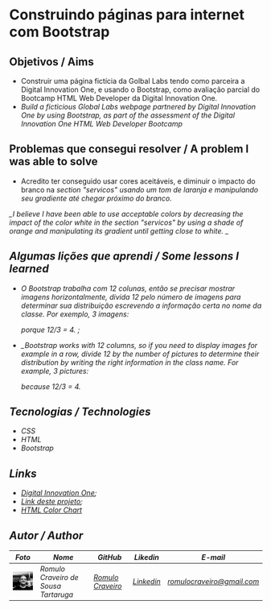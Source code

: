 # Construindo páginas para internet com Bootstrap

## Objetivos / Aims

* Construir uma página fictícia da Golbal Labs tendo como parceira a Digital Innovation One, e usando o Bootstrap, como avaliação parcial do Bootcamp HTML Web Developer da Digital Innovation One.
* <i> Build a ficticious Global Labs webpage partnered by Digital Innovation One by using Bootstrap, as part of the assessment of the Digital Innovation One HTML Web Developer Bootcamp</i>

## Problemas que consegui resolver / A problem I was able to solve

* Acredito ter conseguido usar cores aceitáveis, e diminuir o impacto do branco na <i>section<i> "servicos" usando um tom de laranja e manipulando seu gradiente até chegar próximo do branco.

_I believe I have been able to use acceptable colors by decreasing the impact of the color white in the section "servicos"  by using a shade of orange and manipulating its gradient until getting close to white. _

## Algumas lições que aprendi / Some lessons I learned

* O Bootstrap trabalha com 12 colunas, então se precisar mostrar imagens horizontalmente, divida 12 pelo número de imagens para determinar sua distribuição escrevendo a informação certa no nome da classe. Por exemplo, 3 imagens: <div class="col-lg-4"> porque 12/3 = 4. ;

* _Bootstrap works with 12 columns, so if you need to display images for example in a row, divide 12 by the number of pictures to determine their distribution by writing the right information in the class name. For example, 3 pictures:  <div class="col-lg-4"> because 12/3 = 4.

  

## Tecnologias / Technologies

* CSS
* HTML
* Bootstrap

  

## Links 

* [Digital Innovation One](https://digitalinnovation.one/);
* [Link deste projeto](https://romulocraveiro.github.io/recriando-netflix/);
* [HTML Color Chart](https://html-color-codes.info/)

## Autor / Author

| Foto                                                   | Nome                               | GitHub                                               | Likedin                                                 | E-mail                   |
| ------------------------------------------------------ | ---------------------------------- | ---------------------------------------------------- | ------------------------------------------------------- | ------------------------ |
| <img src="./img/fotogit.jpeg" width="100px"> | Romulo Craveiro de Sousa Tartaruga | [Romulo Craveiro](https://github.com/romulocraveiro) | [Linkedin](https://www.linkedin.com/in/romulocraveiro/) | romulocraveiro@gmail.com |